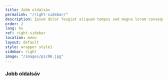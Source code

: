 ```yaml
---
title: Jobb oldalsáv
permalink: "/right-sidebar/"
description: Ipsum dolor feugiat aliquam tempus sed magna lorem consequat accumsan
order: 2
lang: hu
ref: right-sidebar
location: menu
layout: default
style: wrapper style1
sidebar: right
image: "/images/pic06.jpg"
---
```


### Jobb oldalsáv
